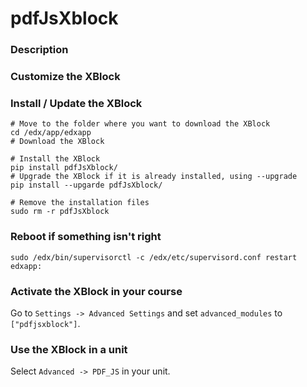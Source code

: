 pdfJsXblock
=========

### Description ###


### Customize the XBlock ###


### Install / Update the XBlock ###

    # Move to the folder where you want to download the XBlock
    cd /edx/app/edxapp
    # Download the XBlock
   
    # Install the XBlock
    pip install pdfJsXblock/
    # Upgrade the XBlock if it is already installed, using --upgrade
    pip install --upgarde pdfJsXblock/

    # Remove the installation files
    sudo rm -r pdfJsXblock

### Reboot if something isn't right ###

    sudo /edx/bin/supervisorctl -c /edx/etc/supervisord.conf restart edxapp:

### Activate the XBlock in your course ###
Go to `Settings -> Advanced Settings` and set `advanced_modules` to `["pdfjsxblock"]`.

### Use the XBlock in a unit ###
Select `Advanced -> PDF_JS` in your unit.

